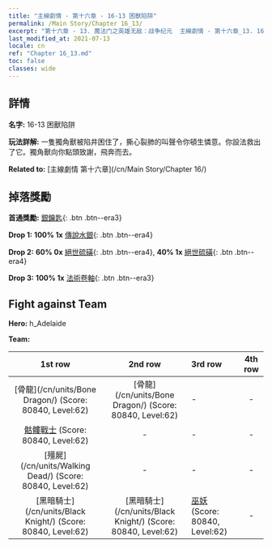 ```yaml
---
title: "主線劇情 - 第十六章 - 16-13 困獸陷阱"
permalink: /Main Story/Chapter 16_13/
excerpt: "第十六章 - 13. 魔法门之英雄无敌：战争纪元  主線劇情 - 第十六章_13. 16-13 困獸陷阱"
last_modified_at: 2021-07-13
locale: cn
ref: "Chapter 16_13.md"
toc: false
classes: wide
---
```


## 詳情

 **名字:** 16-13 困獸陷阱

 **玩法詳解:** 一隻獨角獸被陷井困住了，撕心裂肺的叫聲令你頓生憐意。你設法救出了它。獨角獸向你點頭致謝，飛奔而去。

 **Related to:** [主線劇情 第十六章](/cn/Main Story/Chapter 16/)

## 掉落獎勵

 **首通獎勵:** [銀鑰匙](/cn/Items/con_693/){: .btn .btn--era3}

 **Drop 1:** **100% 1x** [傳說水銀](/cn/Items/mat_56/){: .btn .btn--era4}

 **Drop 2:** **60% 0x** [絕世硫磺](/cn/Items/mat_50/){: .btn .btn--era4}, **40% 1x** [絕世硫磺](/cn/Items/mat_50/){: .btn .btn--era4}

 **Drop 3:** **100% 1x** [法術卷軸](/cn/Items/con_694/){: .btn .btn--era3}


## Fight against Team
 **Hero:** h_Adelaide

 **Team:**


  | 1st row | 2nd row | 3rd row | 4th row |
  |:----:|:----:|:----|:----:|
  | [骨龍](/cn/units/Bone Dragon/) (Score: 80840, Level:62)  | [骨龍](/cn/units/Bone Dragon/) (Score: 80840, Level:62)  | - | - |
  | [骷髏戰士](/cn/units/Skeleton/) (Score: 80840, Level:62)  | - | - | - |
  | [殭屍](/cn/units/Walking Dead/) (Score: 80840, Level:62)  | - | - | - |
  | [黑暗騎士](/cn/units/Black Knight/) (Score: 80840, Level:62)  | [黑暗騎士](/cn/units/Black Knight/) (Score: 80840, Level:62)  | [巫妖](/cn/units/Lich/) (Score: 80840, Level:62)  | - |


